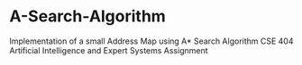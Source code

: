 # A-Search-Algorithm
Implementation of a small Address Map using A* Search  Algorithm
CSE 404 Artificial Intelligence and Expert Systems Assignment
